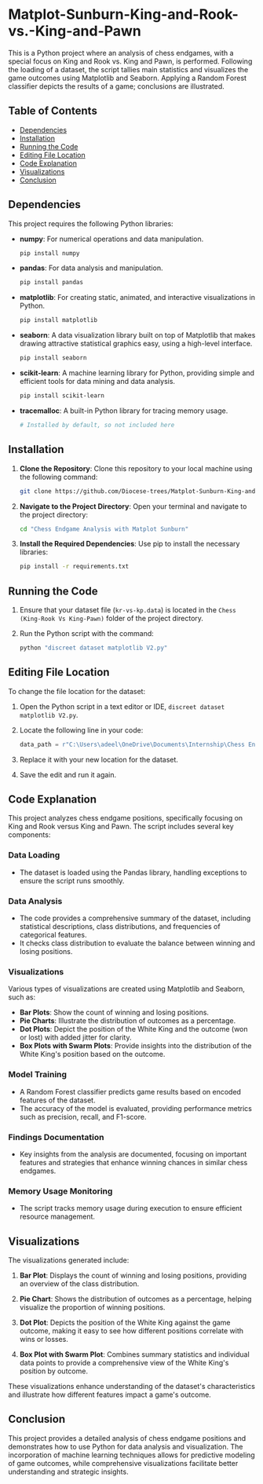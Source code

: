 # Matplot-Sunburn-King-and-Rook-vs.-King-and-Pawn

This is a Python project where an analysis of chess endgames, with a special focus on King and Rook vs. King and Pawn, is performed. Following the loading of a dataset, the script tallies main statistics and visualizes the game outcomes using Matplotlib and Seaborn. Applying a Random Forest classifier depicts the results of a game; conclusions are illustrated.

## Table of Contents
- [Dependencies](#dependencies)
- [Installation](#installation)
- [Running the Code](#running-the-code)
- [Editing File Location](#editing-file-location)
- [Code Explanation](#code-explanation)
- [Visualizations](#visualizations)
- [Conclusion](#conclusion)

## Dependencies

This project requires the following Python libraries:

- **numpy**: For numerical operations and data manipulation.
  ```bash
  pip install numpy
  ```

- **pandas**: For data analysis and manipulation.
  ```bash
  pip install pandas
  ```

- **matplotlib**: For creating static, animated, and interactive visualizations in Python.
  ```bash
  pip install matplotlib
  ```

- **seaborn**: A data visualization library built on top of Matplotlib that makes drawing attractive statistical graphics easy, using a high-level interface.
  ```bash
  pip install seaborn
  ```

- **scikit-learn**: A machine learning library for Python, providing simple and efficient tools for data mining and data analysis.
  ```bash
  pip install scikit-learn
  ```

- **tracemalloc**: A built-in Python library for tracing memory usage.
  ```bash
  # Installed by default, so not included here
  ```

## Installation

1. **Clone the Repository**: 
   Clone this repository to your local machine using the following command:
   ```bash
   git clone https://github.com/Diocese-trees/Matplot-Sunburn-King-and-Rook-vs.-King-and-Pawn-
   ```

2. **Navigate to the Project Directory**: 
   Open your terminal and navigate to the project directory:
   ```bash
   cd "Chess Endgame Analysis with Matplot Sunburn"
   ```

3. **Install the Required Dependencies**: 
   Use pip to install the necessary libraries:
   ```bash
   pip install -r requirements.txt
   ```

## Running the Code

1. Ensure that your dataset file (`kr-vs-kp.data`) is located in the `Chess (King-Rook Vs King-Pawn)` folder of the project directory.

2. Run the Python script with the command:
   ```bash
   python "discreet dataset matplotlib V2.py"
   ```

## Editing File Location

To change the file location for the dataset:

1. Open the Python script in a text editor or IDE, `discreet dataset matplotlib V2.py`.

2. Locate the following line in your code:
   ```python
   data_path = r"C:\Users\adeel\OneDrive\Documents\Internship\Chess Endgame Analysis with Matplot Sunburn\Chess (King-Rook Vs King-Pawn)"
   ```

3. Replace it with your new location for the dataset.

4. Save the edit and run it again.

## Code Explanation

This project analyzes chess endgame positions, specifically focusing on King and Rook versus King and Pawn. The script includes several key components:

### Data Loading
- The dataset is loaded using the Pandas library, handling exceptions to ensure the script runs smoothly.

### Data Analysis
- The code provides a comprehensive summary of the dataset, including statistical descriptions, class distributions, and frequencies of categorical features.
- It checks class distribution to evaluate the balance between winning and losing positions.

### Visualizations
Various types of visualizations are created using Matplotlib and Seaborn, such as:
- **Bar Plots**: Show the count of winning and losing positions.
- **Pie Charts**: Illustrate the distribution of outcomes as a percentage.
- **Dot Plots**: Depict the position of the White King and the outcome (won or lost) with added jitter for clarity.
- **Box Plots with Swarm Plots**: Provide insights into the distribution of the White King's position based on the outcome.

### Model Training
- A Random Forest classifier predicts game results based on encoded features of the dataset.
- The accuracy of the model is evaluated, providing performance metrics such as precision, recall, and F1-score.

### Findings Documentation
- Key insights from the analysis are documented, focusing on important features and strategies that enhance winning chances in similar chess endgames.

### Memory Usage Monitoring
- The script tracks memory usage during execution to ensure efficient resource management.

## Visualizations

The visualizations generated include:

1. **Bar Plot**: Displays the count of winning and losing positions, providing an overview of the class distribution.
   
2. **Pie Chart**: Shows the distribution of outcomes as a percentage, helping visualize the proportion of winning positions.
   
3. **Dot Plot**: Depicts the position of the White King against the game outcome, making it easy to see how different positions correlate with wins or losses.
   
4. **Box Plot with Swarm Plot**: Combines summary statistics and individual data points to provide a comprehensive view of the White King's position by outcome.

These visualizations enhance understanding of the dataset's characteristics and illustrate how different features impact a game's outcome.

## Conclusion

This project provides a detailed analysis of chess endgame positions and demonstrates how to use Python for data analysis and visualization. The incorporation of machine learning techniques allows for predictive modeling of game outcomes, while comprehensive visualizations facilitate better understanding and strategic insights.
```
